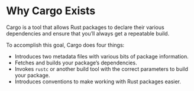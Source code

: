 # Why Cargo Exists

Cargo is a tool that allows Rust packages to declare their various
dependencies and ensure that you’ll always get a repeatable build.

To accomplish this goal, Cargo does four things:

* Introduces two metadata files with various bits of package information.
* Fetches and builds your package’s dependencies.
* Invokes `rustc` or another build tool with the correct parameters to build
  your package.
* Introduces conventions to make working with Rust packages easier.
